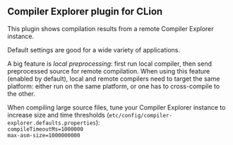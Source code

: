 Compiler Explorer plugin for CLion
---

This plugin shows compilation results from a remote Compiler Explorer instance.

Default settings are good for a wide variety of applications.

A big feature is _local preprocessing_: first run local compiler, then send preprocessed source for remote compilation.
When using this feature (enabled by default), local and remote compilers need to target the same platform: 
either run on the same platform, or one has to cross-compile to the other.

When compiling large source files, tune your Compiler Explorer instance to increase size and time thresholds 
(`etc/config/compiler-explorer.defaults.properties`):<br/>
`compileTimeoutMs=1000000`<br/>
`max-asm-size=1000000000`<br/>
